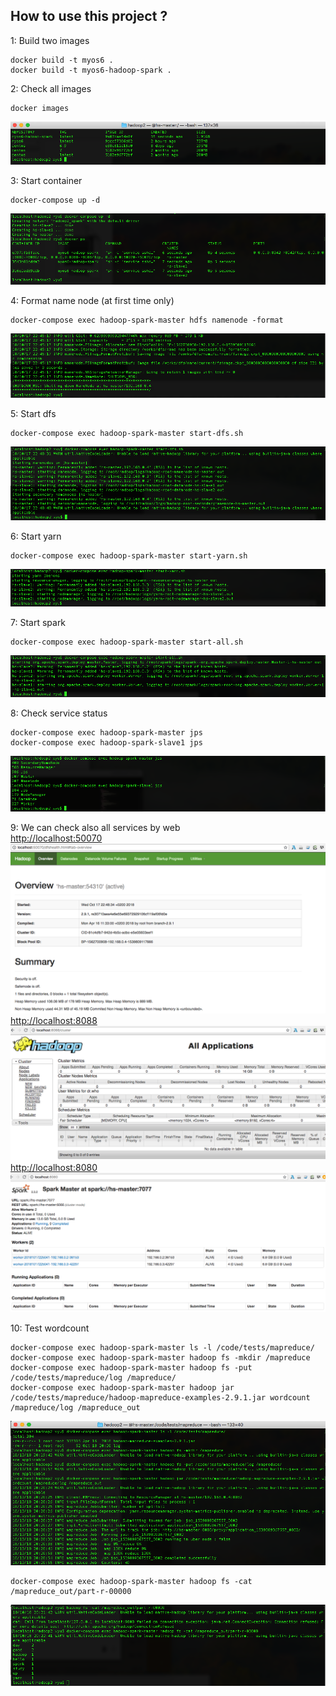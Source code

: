 ## **How to use this project ?**
1: Build two images 

    docker build -t myos6 .
    docker build -t myos6-hadoop-spark .

2: Check all images

    docker images

![enter image description here](https://raw.githubusercontent.com/parisgo/docker-hadoop-spark/master/docs/images/Capture01.png) 

3: Start container

    docker-compose up -d

![enter image description here](https://raw.githubusercontent.com/parisgo/docker-hadoop-spark/master/docs/images/Capture02.png)

4: Format name node (at first time only)

    docker-compose exec hadoop-spark-master hdfs namenode -format
![enter image description here](https://raw.githubusercontent.com/parisgo/docker-hadoop-spark/master/docs/images/Capture03.png)

5: Start dfs 

    docker-compose exec hadoop-spark-master start-dfs.sh       
![enter image description here](https://raw.githubusercontent.com/parisgo/docker-hadoop-spark/master/docs/images/Capture04.png)
 
 6: Start yarn     

    docker-compose exec hadoop-spark-master start-yarn.sh      
![enter image description here](https://raw.githubusercontent.com/parisgo/docker-hadoop-spark/master/docs/images/Capture05.png)

7: Start spark     

    docker-compose exec hadoop-spark-master start-all.sh
![enter image description here](https://raw.githubusercontent.com/parisgo/docker-hadoop-spark/master/docs/images/Capture06.png)

8: Check service status

    docker-compose exec hadoop-spark-master jps
    docker-compose exec hadoop-spark-slave1 jps

![enter image description here](https://raw.githubusercontent.com/parisgo/docker-hadoop-spark/master/docs/images/Capture07.png)
    
9: We can check also all services by web   
[http://localhost:50070](http://localhost:50070)
![enter image description here](https://raw.githubusercontent.com/parisgo/docker-hadoop-spark/master/docs/images/Capture08.png)
[http://localhost:8088](http://localhost:8088)
![enter image description here](https://raw.githubusercontent.com/parisgo/docker-hadoop-spark/master/docs/images/Capture09.png)
[http://localhost:8080](http://localhost:8080)
![enter image description here](https://raw.githubusercontent.com/parisgo/docker-hadoop-spark/master/docs/images/Capture10.png)

10: Test wordcount

    docker-compose exec hadoop-spark-master ls -l /code/tests/mapreduce/  
    docker-compose exec hadoop-spark-master hadoop fs -mkdir /mapreduce  
    docker-compose exec hadoop-spark-master hadoop fs -put /code/tests/mapreduce/log /mapreduce/  
    docker-compose exec hadoop-spark-master hadoop jar /code/tests/mapreduce/hadoop-mapreduce-examples-2.9.1.jar wordcount /mapreduce/log /mapreduce_out
![enter image description here](https://raw.githubusercontent.com/parisgo/docker-hadoop-spark/master/docs/images/Capture11.png)

    docker-compose exec hadoop-spark-master hadoop fs -cat /mapreduce_out/part-r-00000
![enter image description here](https://raw.githubusercontent.com/parisgo/docker-hadoop-spark/master/docs/images/Capture12.png)
